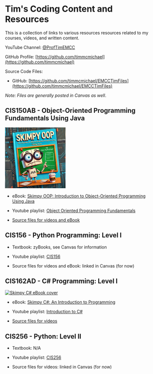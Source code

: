 # Tim's Coding Content and Resources

This is a collection of links to various resources resources related to my courses, videos, and written content. 

YouTube Channel: [@ProfTimEMCC](https://www.youtube.com/@ProfTimEMCC)

GitHub Profile: [https://github.com/timmcmichael](https://github.com/timmcmichael)

Source Code Files:
* GitHub: [https://github.com/timmcmichael/EMCCTimFiles](https://github.com/timmcmichael/EMCCTimFiles)

_Note: Files are generally posted in Canvas as well_.


## CIS150AB - Object-Oriented Programming Fundamentals Using Java

<!-- ![Skimpy OOP eBook cover](Skimpy_OOP_Cover.png) -->

<a href="https://timmcmichael.github.io/skimpy-oop">
  <img src="Skimpy_OOP_Cover.png" alt="Skimpy OOP eBook cover" width="200"/>
</a>

- eBook: [Skimpy OOP: Introduction to Object-Oriented Programming Using Java](http://timmcmichael.github.io/skimpy-oop/)

- Youtube playlist: [Object Oriented Programming Fundamentals](https://www.youtube.com/playlist?list=PL_Lc2HVYD16Y-vLXkIgggjYrSdF5DEFnU)

- [Source files for videos and eBook](https://github.com/timmcmichael/EMCCTimFiles/tree/main/OOP%20with%20Java%20(CIS150AB))


## CIS156 - Python Programming: Level I
- Textbook: zyBooks, see Canvas for information

- Youtube playlist: [CIS156](https://www.youtube.com/playlist?list=PL7yAQImwCColDsNdnMgjxG3VBZHo-Yj2g)

- Source files for videos and eBook: linked in Canvas (for now)

## CIS162AD - C# Programming: Level I
<a href="https://timmcmichael.github.io/skimpy-csharp">
  <img src="[Skimpy_CSharp_Cover.png](https://timmcmichael.github.io/lofi-csharp/images/LoFi_CSharp_Cover.png)" alt="Skimpy C# eBook cover" width="200"/>
</a>

- eBook: [Skimpy C#: An Introduction to Programming](http://timmcmichael.github.io/skimpy-csharp/)

- Youtube playlist: [Introduction to C#](https://www.youtube.com/playlist?list=PL_Lc2HVYD16ZaC1Qy_VcOHCNzT1y8hHJP)

- [Source files for videos](https://github.com/timmcmichael/EMCCTimFiles/tree/main/Intro%20to%20C-Sharp%20(CIS162AD))

## CIS256 - Python: Level II
- Textbook: N/A

- Youtube playlist: [CIS256](https://www.youtube.com/playlist?list=PL7yAQImwCCokO6ntqpfBrKF7GSFmlmaCi)

- Source files for videos: linked in Canvas (for now)


<!-- For -->
